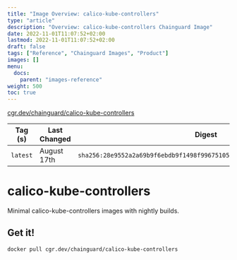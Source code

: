 ```yaml
---
title: "Image Overview: calico-kube-controllers"
type: "article"
description: "Overview: calico-kube-controllers Chainguard Image"
date: 2022-11-01T11:07:52+02:00
lastmod: 2022-11-01T11:07:52+02:00
draft: false
tags: ["Reference", "Chainguard Images", "Product"]
images: []
menu:
  docs:
    parent: "images-reference"
weight: 500
toc: true
---
```


[cgr.dev/chainguard/calico-kube-controllers](https://github.com/chainguard-images/images/tree/main/images/calico-kube-controllers)

| Tag (s)   | Last Changed | Digest                                                                    |
|-----------|--------------|---------------------------------------------------------------------------|
|  `latest` | August 17th  | `sha256:28e9552a2a69b9f6ebdb9f1498f99675105504b70af14e174912a3fabce313ef` |

# calico-kube-controllers

Minimal calico-kube-controllers images with nightly builds.

## Get it!

```shell
docker pull cgr.dev/chainguard/calico-kube-controllers
```
